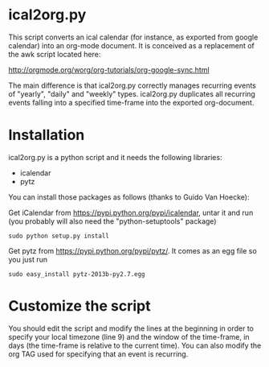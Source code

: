 ical2org.py
===========

This script converts an ical calendar (for instance, as exported from google
calendar) into an org-mode document. It is conceived as a replacement of the
awk script located here:

http://orgmode.org/worg/org-tutorials/org-google-sync.html

The main difference is that ical2org.py correctly manages recurring events
of "yearly", "daily" and "weekly" types. ical2org.py duplicates all
recurring events falling into a specified time-frame into the exported
org-document.

Installation
===========

ical2org.py is a python script and it needs the following libraries:

- icalendar
- pytz

You can install those packages as follows (thanks to Guido Van Hoecke):

Get iCalendar from https://pypi.python.org/pypi/icalendar, untar it and run
(you probably will also need the "python-setuptools" package)

````shell
sudo python setup.py install
````

Get pytz from https://pypi.python.org/pypi/pytz/. It comes as an egg
file so you just run 

````shell
sudo easy_install pytz-2013b-py2.7.egg
````

Customize the script
====================

You should edit the script and modify the lines at the beginning in order to
specify your local timezone (line 9) and the window of the time-frame, in
days (the time-frame is relative to the current time). You can also modify
the org TAG used for specifying that an event is recurring.
